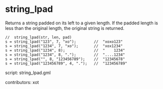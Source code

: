 string_lpad
===========

Returns a string padded on its left to a given length.
If the padded length is less than the original length,
the original string is returned.

    //  string_lpad(str, len, pad)
    s = string_lpad("123", 7, "xo");        //  "xoxo123"
    s = string_lpad("1234", 7, "xo");       //  "xox1234"
    s = string_lpad("1234", 8);             //  "    1234"
    s = string_lpad("1234", 8, ".");        //  "....1234"
    s = string_lpad("", 8, "123456789");    //  "12345678"
    s = string_lpad("123456789", 4, ".");   //  "123456789"

script: string_lpad.gml

contributors: xot
